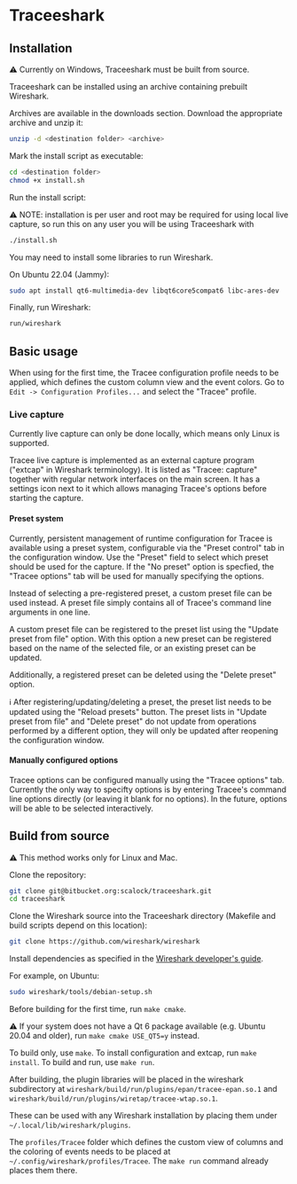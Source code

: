 # Traceeshark

## Installation

:warning: Currently on Windows, Traceeshark must be built from source.

Traceeshark can be installed using an archive containing prebuilt Wireshark.

Archives are available in the downloads section. Download the appropriate archive and unzip it:

```bash
unzip -d <destination folder> <archive>
```

Mark the install script as executable:

```bash
cd <destination folder>
chmod +x install.sh
```

Run the install script:

:warning: NOTE: installation is per user and root may be required for using local live capture, so run this on any user you will be using Traceeshark with

```bash
./install.sh
```

You may need to install some libraries to run Wireshark.

On Ubuntu 22.04 (Jammy):

```bash
sudo apt install qt6-multimedia-dev libqt6core5compat6 libc-ares-dev
```

Finally, run Wireshark:

```bash
run/wireshark
```

## Basic usage

When using for the first time, the Tracee configuration profile needs to be applied, which defines the custom column view and the event colors. Go to `Edit -> Configuration Profiles...` and select the "Tracee" profile.

### Live capture

Currently live capture can only be done locally, which means only Linux is supported.

Tracee live capture is implemented as an external capture program ("extcap" in Wireshark terminology). It is listed as "Tracee: capture" together with regular network interfaces on the main screen. It has a settings icon next to it which allows managing Tracee's options before starting the capture.

#### Preset system

Currently, persistent management of runtime configuration for Tracee is available using a preset system, configurable via the "Preset control" tab in the configuration window. Use the "Preset" field to select which preset should be used for the capture. If the "No preset" option is specfied, the "Tracee options" tab will be used for manually specifying the options.

Instead of selecting a pre-registered preset, a custom preset file can be used instead. A preset file simply contains all of Tracee's command line arguments in one line.

A custom preset file can be registered to the preset list using the "Update preset from file" option. With this option a new preset can be registered based on the name of the selected file, or an existing preset can be updated.

Additionally, a registered preset can be deleted using the "Delete preset" option.

:information_source: After registering/updating/deleting a preset, the preset list needs to be updated using the "Reload presets" button. The preset lists in "Update preset from file" and "Delete preset" do not update from operations performed by a different option, they will only be updated after reopening the configuration window.

#### Manually configured options

Tracee options can be configured manually using the "Tracee options" tab. Currently the only way to specifty options is by entering Tracee's command line options directly (or leaving it blank for no options). In the future, options will be able to be selected interactively.

## Build from source

:warning: This method works only for Linux and Mac.

Clone the repository:

```bash
git clone git@bitbucket.org:scalock/traceeshark.git
cd traceeshark
```

Clone the Wireshark source into the Traceeshark directory (Makefile and build scripts depend on this location):

```bash
git clone https://github.com/wireshark/wireshark
```

Install dependencies as specified in the [Wireshark developer's guide](https://www.wireshark.org/docs/wsdg_html_chunked/ChapterSetup.html#ChSetupUNIXBuildEnvironmentSetup).

For example, on Ubuntu:

```bash
sudo wireshark/tools/debian-setup.sh
```

Before building for the first time, run `make cmake`.

:warning: If your system does not have a Qt 6 package available (e.g. Ubuntu 20.04 and older), run `make cmake USE_QT5=y` instead.

To build only, use `make`. To install configuration and extcap, run `make install`. To build and run, use `make run`.

After building, the plugin libraries will be placed in the wireshark subdirectory at `wireshark/build/run/plugins/epan/tracee-epan.so.1` and `wireshark/build/run/plugins/wiretap/tracee-wtap.so.1`.

These can be used with any Wireshark installation by placing them under `~/.local/lib/wireshark/plugins`.

The `profiles/Tracee` folder which defines the custom view of columns and the coloring of events needs to be placed at `~/.config/wireshark/profiles/Tracee`. The `make run` command already places them there.
